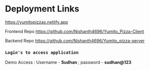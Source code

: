 # Deployment Links

<a href="https://invoicejet-client.herokuapp.com/">https://yumitopizzas.netlify.app</a>

<p>Frontend Repo <a href="https://github.com/Preethi-ST/Invoicejet-Client">https://github.com/Nishanth4696/Yumito_Pizza-Client </a></p>

<p>Backend Repo <a href="https://github.com/Preethi-ST/Invoicejet-Server">https://github.com/Nishanth4696/Yumito_pizza-server </a></p>


### `Login's to access application`

<div><p>Demo Access : Username -  <b>Sudhan </b> ; password - <b>sudhan@123 </b> </p> </div>
